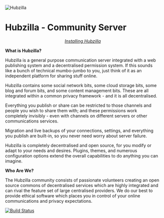 ![Hubzilla](images/hubzilla-banner.png)

Hubzilla - Community Server
===========================

<p align="center" markdown="1">
<em><a href="https://framagit.org/hubzilla/core/blob/master/install/INSTALL.txt">Installing Hubzilla</a></em> 
</p>


**What is Hubzilla?**

Hubzilla is a general purpose communication server integrated with a web publishing system and a decentralised permission system. If this sounds like a bunch of technical mumbo-jumbo to you, just think of it as an independent platform for sharing stuff online. 

Hubzilla contains some social network bits, some cloud storage bits, some blog and forum bits, and some content management bits. These are all integrated within a common privacy framework - and it is all decentralised. 

Everything you publish or share can be restricted to those channels and people you wish to share them with; and these permissions work completely invisibly - even with channels on different servers or other communications services.

Migration and live backups of your connections, settings, and everything you publish are built-in, so you never need worry about server failure. 

Hubzilla is completely decentralised and open source, for you modify or adapt to your needs and desires. Plugins, themes, and numerous configuration options extend the overall capabilities to do anything you can imagine. 


**Who Are We?**

The Hubzilla community consists of passionate volunteers creating an open source commons of decentralised services which are highly integrated and can rival the feature set of large centralised providers. We do our best to provide ethical software which places you in control of your online communications and privacy expectations.


[![Build Status](https://travis-ci.org/redmatrix/hubzilla.svg)](https://travis-ci.org/redmatrix/hubzilla)
